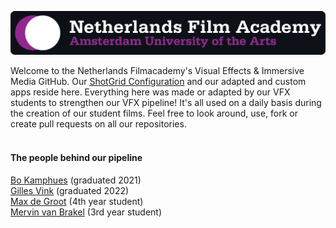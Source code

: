 ![NFA Logo English](Logo-Github.png)


Welcome to the Netherlands Filmacademy's Visual Effects & Immersive Media GitHub. Our [ShotGrid Configuration](https://github.com/nfa-vfxim/nfa-shotgun-configuration) and our adapted and custom apps reside here. Everything here was made or adapted by our VFX students to strengthen our VFX pipeline! It's all used on a daily basis during the creation of our student films. Feel free to look around, use, fork or create pull requests on all our repositories. 
<br>
<br>

#### The people behind our pipeline
[Bo Kamphues](https://github.com/bkamphues) (graduated 2021) <br>
[Gilles Vink](https://github.com/gillesvink) (graduated 2022) <br>
[Max de Groot](https://github.com/maximumfx) (4th year student) <br>
[Mervin van Brakel](https://github.com/breaktools) (3rd year student) <br>
